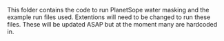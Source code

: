 This folder contains the code to run PlanetSope water masking and the example run files used. 
Extentions will need to be changed to run these files. These will be updated ASAP but at the moment many are hardcoded in. 
